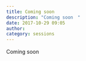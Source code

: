 ```yaml
---
title: Coming soon　
description: "Coming soon　"
date: 2017-10-29 09:05
author: 
category: sessions
---
```

Coming soon　